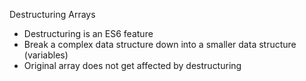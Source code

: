 Destructuring Arrays
- Destructuring is an ES6 feature
- Break a complex data structure down into a smaller data structure (variables)
- Original array does not get affected by destructuring